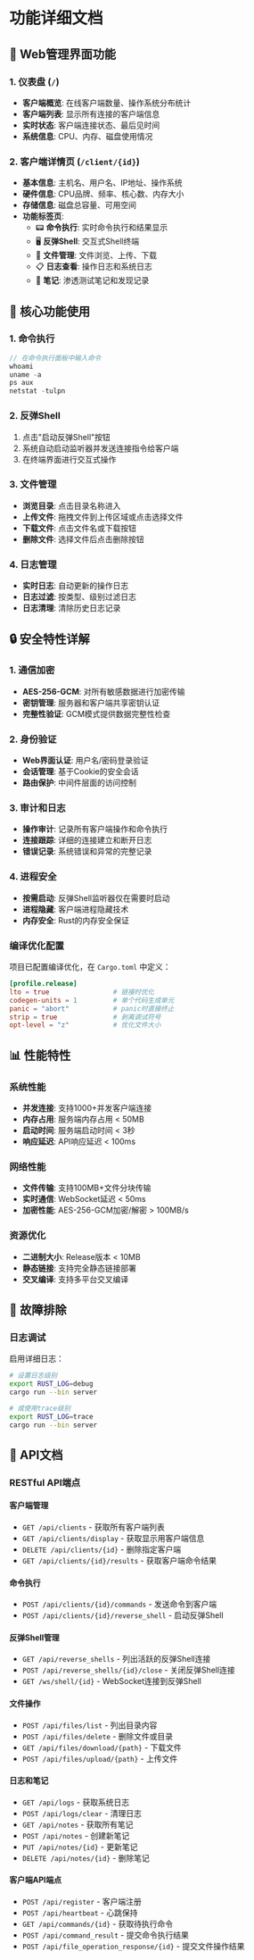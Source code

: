 # 功能详细文档

## 🎯 Web管理界面功能

### 1. 仪表盘 (`/`)

- **客户端概览**: 在线客户端数量、操作系统分布统计
- **客户端列表**: 显示所有连接的客户端信息
- **实时状态**: 客户端连接状态、最后见时间
- **系统信息**: CPU、内存、磁盘使用情况

### 2. 客户端详情页 (`/client/{id}`)

- **基本信息**: 主机名、用户名、IP地址、操作系统
- **硬件信息**: CPU品牌、频率、核心数、内存大小
- **存储信息**: 磁盘总容量、可用空间
- **功能标签页**:
  - 📟 **命令执行**: 实时命令执行和结果显示
  - 🖥️ **反弹Shell**: 交互式Shell终端
  - 📁 **文件管理**: 文件浏览、上传、下载
  - 📋 **日志查看**: 操作日志和系统日志
  - 📝 **笔记**: 渗透测试笔记和发现记录

## 🔧 核心功能使用

### 1. 命令执行

```javascript
// 在命令执行面板中输入命令
whoami
uname -a
ps aux
netstat -tulpn
```

### 2. 反弹Shell

1. 点击"启动反弹Shell"按钮
2. 系统自动启动监听器并发送连接指令给客户端
3. 在终端界面进行交互式操作

### 3. 文件管理

- **浏览目录**: 点击目录名称进入
- **上传文件**: 拖拽文件到上传区域或点击选择文件
- **下载文件**: 点击文件名或下载按钮
- **删除文件**: 选择文件后点击删除按钮

### 4. 日志管理

- **实时日志**: 自动更新的操作日志
- **日志过滤**: 按类型、级别过滤日志
- **日志清理**: 清除历史日志记录

## 🔒 安全特性详解

### 1. 通信加密

- **AES-256-GCM**: 对所有敏感数据进行加密传输
- **密钥管理**: 服务器和客户端共享密钥认证
- **完整性验证**: GCM模式提供数据完整性检查

### 2. 身份验证

- **Web界面认证**: 用户名/密码登录验证
- **会话管理**: 基于Cookie的安全会话
- **路由保护**: 中间件层面的访问控制

### 3. 审计和日志

- **操作审计**: 记录所有客户端操作和命令执行
- **连接跟踪**: 详细的连接建立和断开日志
- **错误记录**: 系统错误和异常的完整记录

### 4. 进程安全

- **按需启动**: 反弹Shell监听器仅在需要时启动
- **进程隐藏**: 客户端进程隐藏技术
- **内存安全**: Rust的内存安全保证

### 编译优化配置

项目已配置编译优化，在 `Cargo.toml` 中定义：

```toml
[profile.release]
lto = true                # 链接时优化
codegen-units = 1         # 单个代码生成单元
panic = "abort"           # panic时直接终止
strip = true              # 剥离调试符号
opt-level = "z"           # 优化文件大小
```

## 📊 性能特性

### 系统性能

- **并发连接**: 支持1000+并发客户端连接
- **内存占用**: 服务端内存占用 < 50MB
- **启动时间**: 服务端启动时间 < 3秒
- **响应延迟**: API响应延迟 < 100ms

### 网络性能

- **文件传输**: 支持100MB+文件分块传输
- **实时通信**: WebSocket延迟 < 50ms
- **加密性能**: AES-256-GCM加密/解密 > 100MB/s

### 资源优化

- **二进制大小**: Release版本 < 10MB
- **静态链接**: 支持完全静态链接部署
- **交叉编译**: 支持多平台交叉编译

## 🐛 故障排除

### 日志调试

启用详细日志：

```bash
# 设置日志级别
export RUST_LOG=debug
cargo run --bin server

# 或使用trace级别
export RUST_LOG=trace
cargo run --bin server
```

## 📄 API文档

### RESTful API端点

#### 客户端管理

- `GET /api/clients` - 获取所有客户端列表
- `GET /api/clients/display` - 获取显示用客户端信息
- `DELETE /api/clients/{id}` - 删除指定客户端
- `GET /api/clients/{id}/results` - 获取客户端命令结果

#### 命令执行

- `POST /api/clients/{id}/commands` - 发送命令到客户端
- `POST /api/clients/{id}/reverse_shell` - 启动反弹Shell

#### 反弹Shell管理

- `GET /api/reverse_shells` - 列出活跃的反弹Shell连接
- `POST /api/reverse_shells/{id}/close` - 关闭反弹Shell连接
- `GET /ws/shell/{id}` - WebSocket连接到反弹Shell

#### 文件操作

- `POST /api/files/list` - 列出目录内容
- `POST /api/files/delete` - 删除文件或目录
- `GET /api/files/download/{path}` - 下载文件
- `POST /api/files/upload/{path}` - 上传文件

#### 日志和笔记

- `GET /api/logs` - 获取系统日志
- `POST /api/logs/clear` - 清理日志
- `GET /api/notes` - 获取所有笔记
- `POST /api/notes` - 创建新笔记
- `PUT /api/notes/{id}` - 更新笔记
- `DELETE /api/notes/{id}` - 删除笔记

#### 客户端API端点

- `POST /api/register` - 客户端注册
- `POST /api/heartbeat` - 心跳保持
- `GET /api/commands/{id}` - 获取待执行命令
- `POST /api/command_result` - 提交命令执行结果
- `POST /api/file_operation_response/{id}` - 提交文件操作结果
